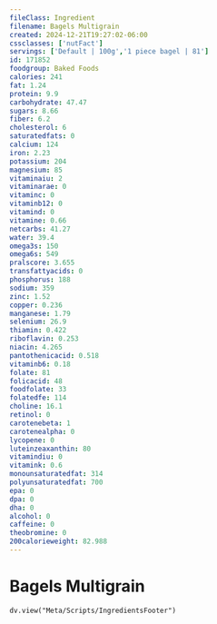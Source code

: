 ```yaml
---
fileClass: Ingredient
filename: Bagels Multigrain
created: 2024-12-21T19:27:02-06:00
cssclasses: ['nutFact']
servings: ['Default | 100g','1 piece bagel | 81']
id: 171852
foodgroup: Baked Foods
calories: 241
fat: 1.24
protein: 9.9
carbohydrate: 47.47
sugars: 8.66
fiber: 6.2
cholesterol: 6
saturatedfats: 0
calcium: 124
iron: 2.23
potassium: 204
magnesium: 85
vitaminaiu: 2
vitaminarae: 0
vitaminc: 0
vitaminb12: 0
vitamind: 0
vitamine: 0.66
netcarbs: 41.27
water: 39.4
omega3s: 150
omega6s: 549
pralscore: 3.655
transfattyacids: 0
phosphorus: 188
sodium: 359
zinc: 1.52
copper: 0.236
manganese: 1.79
selenium: 26.9
thiamin: 0.422
riboflavin: 0.253
niacin: 4.265
pantothenicacid: 0.518
vitaminb6: 0.18
folate: 81
folicacid: 48
foodfolate: 33
folatedfe: 114
choline: 16.1
retinol: 0
carotenebeta: 1
carotenealpha: 0
lycopene: 0
luteinzeaxanthin: 80
vitamindiu: 0
vitamink: 0.6
monounsaturatedfat: 314
polyunsaturatedfat: 700
epa: 0
dpa: 0
dha: 0
alcohol: 0
caffeine: 0
theobromine: 0
200calorieweight: 82.988
---
```


# Bagels Multigrain

```dataviewjs
dv.view("Meta/Scripts/IngredientsFooter")
```